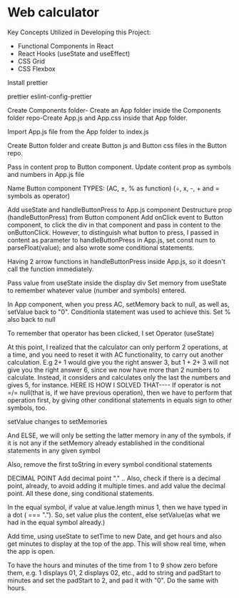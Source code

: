 <h1>
<strong>Web calculator</strong>
</h1>

Key Concepts Utilized in Developing this Project:
- Functional Components in React
- React Hooks (useState and useEffect)
- CSS Grid
- CSS Flexbox

Install prettier

prettier eslint-config-prettier

Create Components folder- Create an App folder inside the Components folder repo-Create App.js and App.css inside that App folder.

Import App.js file from the App folder to index.js

Create Button folder and create Button js and Button css files in the Button repo.

Pass in content prop to Button component. Update content prop as symbols and numbers in App.js file

Name Button component TYPES: (AC, ±, % as function) (÷, x, -, + and = symbols as operator)

Add useState and handleButtonPress to App.js component
Destructure prop (handleButtonPress) from Button component
Add onClick event to Button component, to click the div in that component and pass in content to the onButtonClick. However, to distinguish what button to press, I passed in content as parameter to handleButtonPress in App.js, set const num to parseFloat(value); and also wrote some conditional statements.

Having 2 arrow functions in handleButtonPress inside App.js, so it doesn't call the function immediately.

Pass value from useState inside the display div
Set memory from useState to remember whatever value (number and symbols) entered.

In App component, when you press AC, setMemory back to null, as well as, setValue back to "0". Conditionla statement was used to achieve this.
Set % also back to null

To remember that operator has been clicked, I set Operator (useState)

At this point, I realized that the calculator can only perform 2 operations, at a time, and you need to reset it with AC functionality, to carry out another calculation. E.g 2+ 1 would give you the right answer 3, but 1 + 2+ 3 will not give you the right answer 6, since we now have more than 2 numbers to calculate. Instead, it considers and calculates only the last the numbers and gives 5, for instance.
  HERE IS HOW I SOLVED THAT----
If operator is not =/= null(that is, if we have previous operation), then we have to perform that operation first, by giving other conditional statements in equals sign to other symbols, too.

setValue changes to setMemories

And ELSE, we will only be setting the latter memory in any of the symbols, if it is not any if the setMemory already established in the conditional statements in any given symbol

Also, remove the first toString in every symbol conditional statements

DECIMAL POINT
Add decimal point "." .. Also, check if there is a decimal point, already, to avoid adding it multiple times. and add value the decimal point. All these done, sing conditional statements.

In the equal symbol, if value at value.length minus 1, then we have typed in a dot ( === "."). So, set value plus the content, else  setValue(as what we had in the equal symbol already.)


Add time, using useState to setTime to new Date, and get hours and also get minutes to display at the top of the app. This will show real time, when the app is open.

To have the hours and minutes of the time from 1 to 9 show zero before them, e.g. 1 displays 01, 2 displays 02, etc., add to string and padStart to minutes and set the padStart to 2, and pad it with "0". Do the same with hours.


